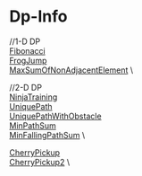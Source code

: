 # Dp-Info 
//1-D DP \
[Fibonacci](https://github.com/mkeshav218/DSA/blob/master/src/dp/Fibonacci.java) \
[FrogJump](https://github.com/mkeshav218/DSA/blob/master/src/dp/FrogJump.java) \
[MaxSumOfNonAdjacentElement](https://github.com/mkeshav218/DSA/blob/master/src/dp/MaxSumOfNonAdjacentElement.java) \

//2-D DP \
[NinjaTraining](https://github.com/mkeshav218/DSA/blob/master/src/dp/NinjaTraining.java) \
[UniquePath](https://github.com/mkeshav218/DSA/blob/master/src/dp/UniquePath.java) \
[UniquePathWithObstacle](https://github.com/mkeshav218/DSA/blob/master/src/dp/UniquePathWithObstacle.java) \
[MinPathSum](https://github.com/mkeshav218/DSA/blob/master/src/dp/MinPathSum.java) \
[MinFallingPathSum](https://github.com/mkeshav218/DSA/blob/master/src/dp/MinFallingPathSum.java) \

[CherryPickup](https://github.com/mkeshav218/DSA/blob/master/src/dp/CherryPickup.java) \
[CherryPickup2](https://github.com/mkeshav218/DSA/blob/master/src/dp/CherryPickup2.java) \
